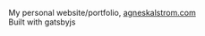 My personal website/portfolio, [agneskalstrom.com](https://agneskalstrom.com/)  
Built with gatsbyjs